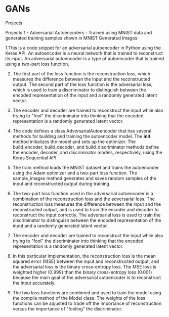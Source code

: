 # GANs
Projects

Projects 1 - Adversarial Autoencoders - Trained using MNIST data and generated training samples shown in MNIST Generated Images:


1.This is a code snippet for an adversarial autoencoder in Python using the Keras API. An autoencoder is a neural network that is trained to reconstruct its input. An adversarial autoencoder is a type of autoencoder that is trained using a two-part loss function. 

2. The first part of the loss function is the reconstruction loss, which measures the difference between the input and the reconstructed output. The second part of the loss function is the adversarial loss, which is used to train a discriminator to distinguish between the encoded representation of the input and a randomly generated latent vector. 

3. The encoder and decoder are trained to reconstruct the input while also trying to "fool" the discriminator into thinking that the encoded representation is a randomly generated latent vector.

4. The code defines a class AdversarialAutoencoder that has several methods for building and training the autoencoder model. The __init__ method initializes the model and sets up the optimizer. The build_encoder, build_decoder, and build_discriminator methods define the encoder, decoder, and discriminator models, respectively, using the Keras Sequential API. 

5. The train method loads the MNIST dataset and trains the autoencoder using the Adam optimizer and a two-part loss function. The sample_images method generates and saves random samples of the input and reconstructed output during training.

6. The two-part loss function used in the adversarial autoencoder is a combination of the reconstruction loss and the adversarial loss. The reconstruction loss measures the difference between the input and the reconstructed output, and is used to train the encoder and decoder to reconstruct the input correctly. The adversarial loss is used to train the discriminator to distinguish between the encoded representation of the input and a randomly generated latent vector. 

7. The encoder and decoder are trained to reconstruct the input while also trying to "fool" the discriminator into thinking that the encoded representation is a randomly generated latent vector.

8. In this particular implementation, the reconstruction loss is the mean squared error (MSE) between the input and reconstructed output, and the adversarial loss is the binary cross-entropy loss. The MSE loss is weighted higher (0.999) than the binary cross-entropy loss (0.001) because the main goal of the adversarial autoencoder is to reconstruct the input accurately. 

9. The two loss functions are combined and used to train the model using the compile method of the Model class. The weights of the loss functions can be adjusted to trade off the importance of reconstruction versus the importance of "fooling" the discriminator.





